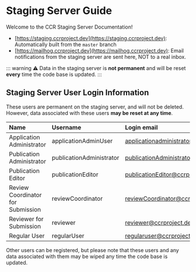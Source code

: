 # Staging Server Guide

Welcome to the CCR Staging Server Documentation!

- [https://staging.ccrproject.dev](https://staging.ccrproject.dev): Automatically built from the `master` branch
- [https://mailhog.ccrproject.dev](https://mailhog.ccrproject.dev): Email notifications from the staging server are sent here, NOT to a real inbox.

::: warning
:warning: Data in the staging server is **not permanent** and will be reset **every** time the code base is updated.
:::

## Staging Server User Login Information

These users are permanent on the staging server, and will not be deleted. However, data associated with these users **may be reset at any time**.

Name | Username | Login email | Login Password
:---- | :---- | :---- | :----
Application Administrator | applicationAdminUser | applicationadministrator@ccrproject.dev | adminPassword!@#
Publication Administrator | publicationAdministrator | publicationAdministrator@ccrproject.dev | publicationadminPassword!@#
Publication Editor | publicationEditor | publicationEditor@ccrproject.dev | editorPassword!@#
Review Coordinator for Submission | reviewCoordinator | reviewCoordinator@ccrproject.dev | coordinatorPassword!@#
Reviewer for Submission | reviewer | reviewer@ccrproject.dev | reviewerPassword!@#
Regular User | regularUser | regularuser@ccrproject.dev | regularPassword!@#

Other users can be registered, but please note that these users and any data associated with them may be wiped any time the code base is updated.
